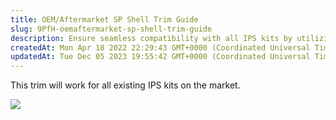 ```yaml
---
title: OEM/Aftermarket SP Shell Trim Guide
slug: 9PfH-oemaftermarket-sp-shell-trim-guide
description: Ensure seamless compatibility with all IPS kits by utilizing this trim. Learn how this versatile trim can enhance and optimize your IPS setup.
createdAt: Mon Apr 18 2022 22:29:43 GMT+0000 (Coordinated Universal Time)
updatedAt: Tue Dec 05 2023 19:55:42 GMT+0000 (Coordinated Universal Time)
---
```


This trim will work for all existing IPS kits on the market.&#x20;

![](../../assets/Bm1xqtbu2akf_iw0sQ7zT_image.png)


